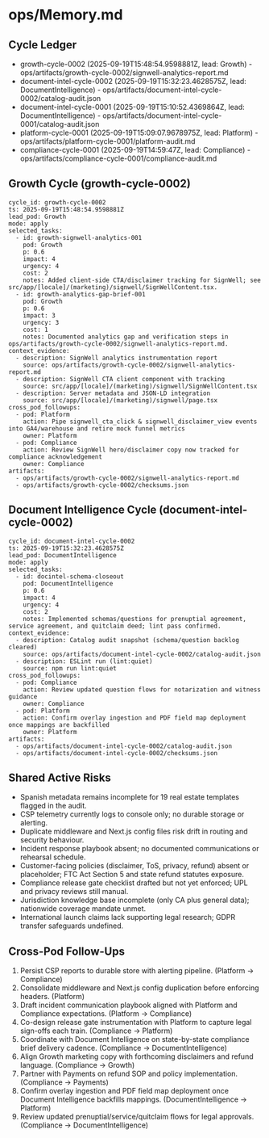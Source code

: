 # ops/Memory.md

## Cycle Ledger
- growth-cycle-0002 (2025-09-19T15:48:54.9598881Z, lead: Growth) - ops/artifacts/growth-cycle-0002/signwell-analytics-report.md
- document-intel-cycle-0002 (2025-09-19T15:32:23.4628575Z, lead: DocumentIntelligence) - ops/artifacts/document-intel-cycle-0002/catalog-audit.json
- document-intel-cycle-0001 (2025-09-19T15:10:52.4369864Z, lead: DocumentIntelligence) - ops/artifacts/document-intel-cycle-0001/catalog-audit.json
- platform-cycle-0001 (2025-09-19T15:09:07.9678975Z, lead: Platform) - ops/artifacts/platform-cycle-0001/platform-audit.md
- compliance-cycle-0001 (2025-09-19T14:59:47Z, lead: Compliance) - ops/artifacts/compliance-cycle-0001/compliance-audit.md

## Growth Cycle (growth-cycle-0002)
```
cycle_id: growth-cycle-0002
ts: 2025-09-19T15:48:54.9598881Z
lead_pod: Growth
mode: apply
selected_tasks:
  - id: growth-signwell-analytics-001
    pod: Growth
    p: 0.6
    impact: 4
    urgency: 4
    cost: 2
    notes: Added client-side CTA/disclaimer tracking for SignWell; see src/app/[locale]/(marketing)/signwell/SignWellContent.tsx.
  - id: growth-analytics-gap-brief-001
    pod: Growth
    p: 0.6
    impact: 3
    urgency: 3
    cost: 1
    notes: Documented analytics gap and verification steps in ops/artifacts/growth-cycle-0002/signwell-analytics-report.md.
context_evidence:
  - description: SignWell analytics instrumentation report
    source: ops/artifacts/growth-cycle-0002/signwell-analytics-report.md
  - description: SignWell CTA client component with tracking
    source: src/app/[locale]/(marketing)/signwell/SignWellContent.tsx
  - description: Server metadata and JSON-LD integration
    source: src/app/[locale]/(marketing)/signwell/page.tsx
cross_pod_followups:
  - pod: Platform
    action: Pipe signwell_cta_click & signwell_disclaimer_view events into GA4/warehouse and retire mock funnel metrics
    owner: Platform
  - pod: Compliance
    action: Review SignWell hero/disclaimer copy now tracked for compliance acknowledgement
    owner: Compliance
artifacts:
  - ops/artifacts/growth-cycle-0002/signwell-analytics-report.md
  - ops/artifacts/growth-cycle-0002/checksums.json
```

## Document Intelligence Cycle (document-intel-cycle-0002)
```
cycle_id: document-intel-cycle-0002
ts: 2025-09-19T15:32:23.4628575Z
lead_pod: DocumentIntelligence
mode: apply
selected_tasks:
  - id: docintel-schema-closeout
    pod: DocumentIntelligence
    p: 0.6
    impact: 4
    urgency: 4
    cost: 2
    notes: Implemented schemas/questions for prenuptial agreement, service agreement, and quitclaim deed; lint pass confirmed.
context_evidence:
  - description: Catalog audit snapshot (schema/question backlog cleared)
    source: ops/artifacts/document-intel-cycle-0002/catalog-audit.json
  - description: ESLint run (lint:quiet)
    source: npm run lint:quiet
cross_pod_followups:
  - pod: Compliance
    action: Review updated question flows for notarization and witness guidance
    owner: Compliance
  - pod: Platform
    action: Confirm overlay ingestion and PDF field map deployment once mappings are backfilled
    owner: Platform
artifacts:
  - ops/artifacts/document-intel-cycle-0002/catalog-audit.json
  - ops/artifacts/document-intel-cycle-0002/checksums.json
```

## Shared Active Risks
- Spanish metadata remains incomplete for 19 real estate templates flagged in the audit.
- CSP telemetry currently logs to console only; no durable storage or alerting.
- Duplicate middleware and Next.js config files risk drift in routing and security behaviour.
- Incident response playbook absent; no documented communications or rehearsal schedule.
- Customer-facing policies (disclaimer, ToS, privacy, refund) absent or placeholder; FTC Act Section 5 and state refund statutes exposure.
- Compliance release gate checklist drafted but not yet enforced; UPL and privacy reviews still manual.
- Jurisdiction knowledge base incomplete (only CA plus general data); nationwide coverage mandate unmet.
- International launch claims lack supporting legal research; GDPR transfer safeguards undefined.

## Cross-Pod Follow-Ups
1. Persist CSP reports to durable store with alerting pipeline. (Platform -> Compliance)
2. Consolidate middleware and Next.js config duplication before enforcing headers. (Platform)
3. Draft incident communication playbook aligned with Platform and Compliance expectations. (Platform -> Compliance)
4. Co-design release gate instrumentation with Platform to capture legal sign-offs each train. (Compliance -> Platform)
5. Coordinate with Document Intelligence on state-by-state compliance brief delivery cadence. (Compliance -> DocumentIntelligence)
6. Align Growth marketing copy with forthcoming disclaimers and refund language. (Compliance -> Growth)
7. Partner with Payments on refund SOP and policy implementation. (Compliance -> Payments)
8. Confirm overlay ingestion and PDF field map deployment once Document Intelligence backfills mappings. (DocumentIntelligence -> Platform)
9. Review updated prenuptial/service/quitclaim flows for legal approvals. (Compliance -> DocumentIntelligence)
